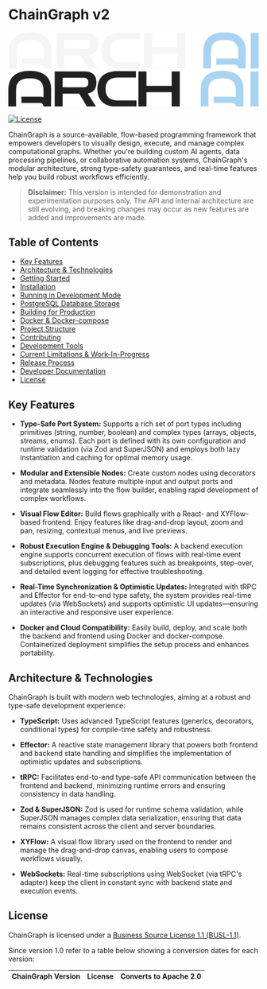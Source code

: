 # ChainGraph v2

![ChainGraph logo](./images/dark_bg.png#gh-dark-mode-only)
![ChainGraph logo](./images/light_bg.png#gh-light-mode-only)

[![License](https://img.shields.io/badge/license-BSL-blue.svg)](LICENSE.txt)

ChainGraph is a source-available, flow-based programming framework that empowers developers to visually design, execute, and manage complex computational graphs. Whether you're building custom AI agents, data processing pipelines, or collaborative automation systems, ChainGraph's modular architecture, strong type-safety guarantees, and real-time features help you build robust workflows efficiently.

> **Disclaimer:** This version is intended for demonstration and experimentation purposes only. The API and internal architecture are still evolving, and breaking changes may occur as new features are added and improvements are made.

## Table of Contents

- [Key Features](#key-features)
- [Architecture & Technologies](#architecture--technologies)
- [Getting Started](#getting-started)
- [Installation](#installation)
- [Running in Development Mode](#running-in-development-mode)
- [PostgreSQL Database Storage](#postgresql-database-storage)
- [Building for Production](#building-for-production)
- [Docker & Docker-compose](#docker--docker-compose)
- [Project Structure](#project-structure)
- [Contributing](#contributing)
- [Development Tools](#development-tools)
- [Current Limitations & Work-In-Progress](#current-limitations--work-in-progress)
- [Release Process](#release-process)
- [Developer Documentation](#developer-documentation)
- [License](#license)

## Key Features

- **Type-Safe Port System:**
  Supports a rich set of port types including primitives (string, number, boolean) and complex types (arrays, objects, streams, enums). Each port is defined with its own configuration and runtime validation (via Zod and SuperJSON) and employs both lazy instantiation and caching for optimal memory usage.

- **Modular and Extensible Nodes:**
  Create custom nodes using decorators and metadata. Nodes feature multiple input and output ports and integrate seamlessly into the flow builder, enabling rapid development of complex workflows.

- **Visual Flow Editor:**
  Build flows graphically with a React- and XYFlow-based frontend. Enjoy features like drag-and-drop layout, zoom and pan, resizing, contextual menus, and live previews.

- **Robust Execution Engine & Debugging Tools:**
  A backend execution engine supports concurrent execution of flows with real-time event subscriptions, plus debugging features such as breakpoints, step-over, and detailed event logging for effective troubleshooting.

- **Real-Time Synchronization & Optimistic Updates:**
  Integrated with tRPC and Effector for end-to-end type safety, the system provides real-time updates (via WebSockets) and supports optimistic UI updates—ensuring an interactive and responsive user experience.

- **Docker and Cloud Compatibility:**
  Easily build, deploy, and scale both the backend and frontend using Docker and docker-compose. Containerized deployment simplifies the setup process and enhances portability.

## Architecture & Technologies

ChainGraph is built with modern web technologies, aiming at a robust and type-safe development experience:

- **TypeScript:**
  Uses advanced TypeScript features (generics, decorators, conditional types) for compile-time safety and robustness.

- **Effector:**
  A reactive state management library that powers both frontend and backend state handling and simplifies the implementation of optimistic updates and subscriptions.

- **tRPC:**
  Facilitates end-to-end type-safe API communication between the frontend and backend, minimizing runtime errors and ensuring consistency in data handling.

- **Zod & SuperJSON:**
  Zod is used for runtime schema validation, while SuperJSON manages complex data serialization, ensuring that data remains consistent across the client and server boundaries.

- **XYFlow:**
  A visual flow library used on the frontend to render and manage the drag-and-drop canvas, enabling users to compose workflows visually.

- **WebSockets:**
  Real-time subscriptions using WebSocket (via tRPC's adapter) keep the client in constant sync with backend state and execution events.

## License

ChainGraph is licensed under a [Business Source License 1.1 (BUSL-1.1)](LICENSE.txt).

Since version 1.0 refer to a table below showing a conversion dates for each version:

| ChainGraph Version | License | Converts to Apache 2.0 |
| ------------------ | ------- | ---------------------- |
